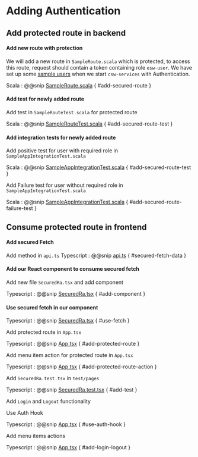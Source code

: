 # Adding Authentication

## Add protected route in backend

#### Add new route with protection

We will add a new route in `SampleRoute.scala` which is protected, to access this route, request should contain a token containing role `esw-user`.
We have set up some [sample users](https://tmtsoftware.github.io/csw/apps/cswservices.html#predefined-users-) when we start `csw-services` with Authentication.

Scala
: @@snip [SampleRoute.scala](../../../../backend/src/main/scala/org/tmt/sample/http/SampleRoute.scala) { #add-secured-route }

#### Add test for newly added route

Add test in `SampleRouteTest.scala` for protected route

Scala
: @@snip [SampleRouteTest.scala](../../../../backend/src/test/scala/org/tmt/sample/http/SampleRouteTest.scala) { #add-secured-route-test }

#### Add integration tests for newly added route

Add positive test for user with required role in `SampleAppIntegrationTest.scala`

Scala
: @@snip [SampleAppIntegrationTest.scala](../../../../backend/src/test/scala/org/tmt/sample/integration/SampleAppIntegrationTest.scala) { #add-secured-route-test }

Add Failure test for user without required role in `SampleAppIntegrationTest.scala`

Scala
: @@snip [SampleAppIntegrationTest.scala](../../../../backend/src/test/scala/org/tmt/sample/integration/SampleAppIntegrationTest.scala) { #add-secured-route-failure-test }

## Consume protected route in frontend

#### Add secured Fetch

Add method in `api.ts`
Typescript
: @@snip [api.ts](../../../../frontend/src/utils/api.ts) { #secured-fetch-data }

#### Add our React component to consume secured fetch

Add new file `SecuredRa.tsx` and add component

Typescript
: @@snip [SecuredRa.tsx](../../../../frontend/src/components/pages/SecuredRa.tsx) { #add-component }

#### Use secured fetch in our component

Typescript
: @@snip [SecuredRa.tsx](../../../../frontend/src/components/pages/SecuredRa.tsx) { #use-fetch }


Add protected route in `App.tsx`

Typescript
: @@snip [App.tsx](../../../../frontend/src/App.tsx) { #add-protected-route }

Add menu item action for protected route in `App.tsx`

Typescript
: @@snip [App.tsx](../../../../frontend/src/App.tsx) { #add-protected-route-action }


Add `SecuredRa.test.tsx` in `test/pages`

Typescript
: @@snip [SecuredRa.test.tsx](../../../../frontend/test/pages/SecuredRa.test.tsx) { #add-test }

Add `Login` and `Logout` functionality

Use Auth Hook

Typescript
: @@snip [App.tsx](../../../../frontend/src/App.tsx) { #use-auth-hook }

Add menu items actions

Typescript
: @@snip [App.tsx](../../../../frontend/src/App.tsx) { #add-login-logout }







